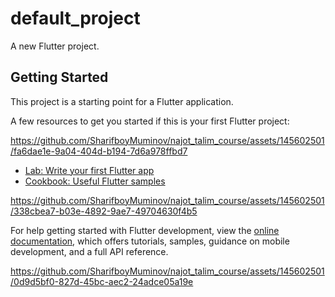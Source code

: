 # default_project

A new Flutter project.

## Getting Started

This project is a starting point for a Flutter application.

A few resources to get you started if this is your first Flutter project:


https://github.com/SharifboyMuminov/najot_talim_course/assets/145602501/fa6dae1e-9a04-404d-b194-7d6a978ffbd7


- [Lab: Write your first Flutter app](https://docs.flutter.dev/get-started/codelab)
- [Cookbook: Useful Flutter samples](https://docs.flutter.dev/cookbook)


https://github.com/SharifboyMuminov/najot_talim_course/assets/145602501/338cbea7-b03e-4892-9ae7-49704630f4b5


For help getting started with Flutter development, view the
[online documentation](https://docs.flutter.dev/), which offers tutorials,
samples, guidance on mobile development, and a full API reference.


https://github.com/SharifboyMuminov/najot_talim_course/assets/145602501/0d9d5bf0-827d-45bc-aec2-24adce05a19e

